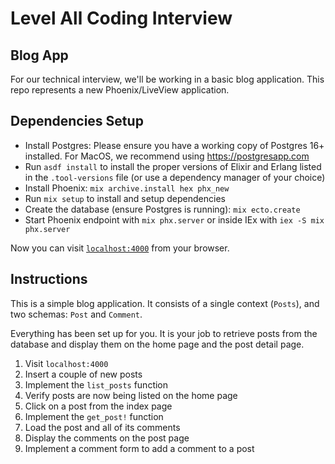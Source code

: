 # Level All Coding Interview

## Blog App

For our technical interview, we'll be working in a basic blog application. This repo represents a new Phoenix/LiveView application.

## Dependencies Setup

* Install Postgres: Please ensure you have a working copy of Postgres 16+ installed. For MacOS, we recommend using https://postgresapp.com
* Run `asdf install` to install the proper versions of Elixir and Erlang listed in the `.tool-versions` file (or use a dependency manager of your choice)
* Install Phoenix: `mix archive.install hex phx_new`
* Run `mix setup` to install and setup dependencies
* Create the database (ensure Postgres is running): `mix ecto.create`
* Start Phoenix endpoint with `mix phx.server` or inside IEx with `iex -S mix phx.server`

Now you can visit [`localhost:4000`](http://localhost:4000) from your browser.

## Instructions

This is a simple blog application. It consists of a single context (`Posts`), and two schemas: `Post` and `Comment`.

Everything has been set up for you. It is your job to retrieve posts from the database and display them on the home page and the post detail page.

1. Visit `localhost:4000`
2. Insert a couple of new posts
3. Implement the `list_posts` function
4. Verify posts are now being listed on the home page
5. Click on a post from the index page
6. Implement the `get_post!` function
6. Load the post and all of its comments
7. Display the comments on the post page
8. Implement a comment form to add a comment to a post
